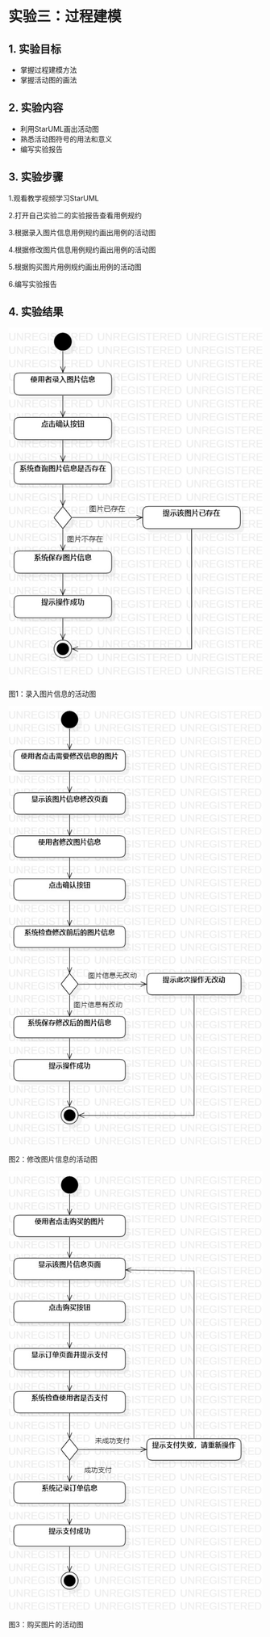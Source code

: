 # 实验三：过程建模

## 1. 实验目标

- 掌握过程建模方法
- 掌握活动图的画法

## 2. 实验内容

- 利用StarUML画出活动图
- 熟悉活动图符号的用法和意义
- 编写实验报告

## 3. 实验步骤

1.观看教学视频学习StarUML

2.打开自己实验二的实验报告查看用例规约

3.根据录入图片信息用例规约画出用例的活动图

4.根据修改图片信息用例规约画出用例的活动图

5.根据购买图片用例规约画出用例的活动图

6.编写实验报告

## 4. 实验结果

![活动图](./lab3_UseCaseDiagram1.jpg)

图1：录入图片信息的活动图

![活动图](./lab3_UseCaseDiagram2.jpg)

图2：修改图片信息的活动图

![活动图](./lab3_UseCaseDiagram3.jpg)

图3：购买图片的活动图
